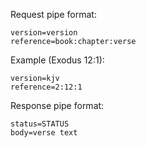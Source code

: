 Request pipe format:

```
version=version
reference=book:chapter:verse
```

Example (Exodus 12:1):

```
version=kjv
reference=2:12:1
```

Response pipe format:

```
status=STATUS
body=verse text
```
